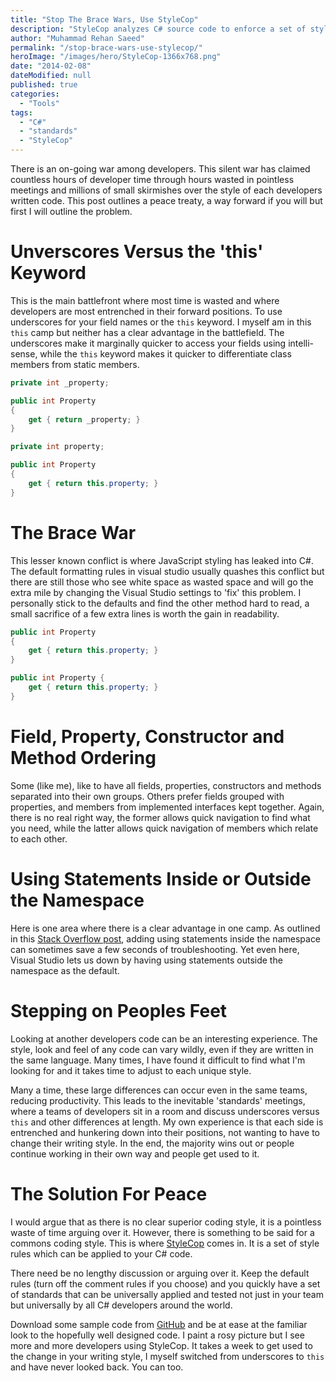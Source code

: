 ```yaml
---
title: "Stop The Brace Wars, Use StyleCop"
description: "StyleCop analyzes C# source code to enforce a set of style and consistency rules. Rehan advocates its use in this thought provoking article."
author: "Muhammad Rehan Saeed"
permalink: "/stop-brace-wars-use-stylecop/"
heroImage: "/images/hero/StyleCop-1366x768.png"
date: "2014-02-08"
dateModified: null
published: true
categories:
  - "Tools"
tags:
  - "C#"
  - "standards"
  - "StyleCop"
---
```


There is an on-going war among developers. This silent war has claimed countless hours of developer time through hours wasted in pointless meetings and millions of small skirmishes over the style of each developers written code. This post outlines a peace treaty, a way forward if you will but first I will outline the problem.

# Unverscores Versus the 'this' Keyword

This is the main battlefront where most time is wasted and where developers are most entrenched in their forward positions. To use underscores for your field names or the `this` keyword. I myself am in this `this` camp but neither has a clear advantage in the battlefield. The underscores make it marginally quicker to access your fields using intelli-sense, while the `this` keyword makes it quicker to differentiate class members from static members.

```cs
private int _property;

public int Property
{
    get { return _property; }
}
```

```cs
private int property;

public int Property
{
    get { return this.property; }
}
```

# The Brace War

This lesser known conflict is where JavaScript styling has leaked into C#. The default formatting rules in visual studio usually quashes this conflict but there are still those who see white space as wasted space and will go the extra mile by changing the Visual Studio settings to 'fix' this problem. I personally stick to the defaults and find the other method hard to read, a small sacrifice of a few extra lines is worth the gain in readability.

```cs
public int Property
{
    get { return this.property; }
}
```

```cs
public int Property {
    get { return this.property; }
}
```

# Field, Property, Constructor and Method Ordering

Some (like me), like to have all fields, properties, constructors and methods separated into their own groups. Others prefer fields grouped with properties, and members from implemented interfaces kept together. Again, there is no real right way, the former allows quick navigation to find what you need, while the latter allows quick navigation of members which relate to each other.

# Using Statements Inside or Outside the Namespace

Here is one area where there is a clear advantage in one camp. As outlined in this [Stack Overflow post](http://stackoverflow.com/questions/125319/should-usings-be-inside-or-outside-the-namespace), adding using statements inside the namespace can sometimes save a few seconds of troubleshooting. Yet even here, Visual Studio lets us down by having using statements outside the namespace as the default.

# Stepping on Peoples Feet

Looking at another developers code can be an interesting experience. The style, look and feel of any code can vary wildly, even if they are written in the same language. Many times, I have found it difficult to find what I'm looking for and it takes time to adjust to each unique style.

Many a time, these large differences can occur even in the same teams, reducing productivity. This leads to the inevitable 'standards' meetings, where a teams of developers sit in a room and discuss underscores versus `this` and other differences at length. My own experience is that each side is entrenched and hunkering down into their positions, not wanting to have to change their writing style. In the end, the majority wins out or people continue working in their own way and people get used to it.

# The Solution For Peace

I would argue that as there is no clear superior coding style, it is a pointless waste of time arguing over it. However, there is something to be said for a commons coding style. This is where [StyleCop](http://stylecop.codeplex.com/) comes in. It is a set of style rules which can be applied to your C# code.

There need be no lengthy discussion or arguing over it. Keep the default rules (turn off the comment rules if you choose) and you quickly have a set of standards that can be universally applied and tested not just in your team but universally by all C# developers around the world.

Download some sample code from [GitHub](https://github.com) and be at ease at the familiar look to the hopefully well designed code. I paint a rosy picture but I see more and more developers using StyleCop. It takes a week to get used to the change in your writing style, I myself switched from underscores to `this` and have never looked back. You can too.
